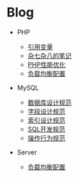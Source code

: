 # Blog
- PHP
  - [引用变量](https://github.com/ltf9651/Blog/blob/master/PHP/Reference_variables.md)
  - [杂七杂八的笔记](https://github.com/ltf9651/Blog/blob/master/PHP/Tips.md)
  - [PHP性能优化](https://github.com/ltf9651/Blog/blob/master/PHP/Performance_optimization.md)
  - [负载均衡配置](https://github.com/ltf9651/Blog/blob/master/PHP/%E8%B4%9F%E8%BD%BD%E5%9D%87%E8%A1%A1.md)

- MySQL
  - [数据库设计规范](https://github.com/ltf9651/Blog/blob/master/MySQL/%E6%95%B0%E6%8D%AE%E5%BA%93%E8%AE%BE%E8%AE%A1%E8%A7%84%E8%8C%83.md)
  - [字段设计规范](https://github.com/ltf9651/Blog/blob/master/MySQL/%E5%AD%97%E6%AE%B5%E8%AE%BE%E8%AE%A1%E8%A7%84%E8%8C%83.md)
  - [索引设计规范](https://github.com/ltf9651/Blog/blob/master/MySQL/%E7%B4%A2%E5%BC%95%E8%AE%BE%E8%AE%A1%E8%A7%84%E8%8C%83.md)
  - [SQL开发规范](https://github.com/ltf9651/Blog/blob/master/MySQL/SQL%E5%BC%80%E5%8F%91%E8%A7%84%E8%8C%83.md)
  - [操作行为规范](https://github.com/ltf9651/Blog/blob/master/MySQL/%E6%93%8D%E4%BD%9C%E8%A1%8C%E4%B8%BA%E8%A7%84%E8%8C%83.md)

- Server
  - [负载均衡配置](https://github.com/ltf9651/Blog/blob/master/Server/%E8%B4%9F%E8%BD%BD%E5%9D%87%E8%A1%A1.md)